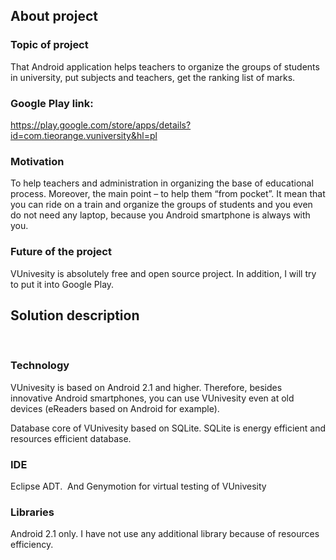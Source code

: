 ## About project

### Topic of project

That
Android application helps teachers to organize the groups of students in
university, put subjects and teachers, get the ranking list of marks.

### Google Play link:
https://play.google.com/store/apps/details?id=com.tieorange.vuniversity&hl=pl

### Motivation

To help
teachers and administration in organizing the base of educational process. Moreover,
the main point – to help them “from pocket”. It mean that you can ride on a
train and organize the groups of students and you even do not need any laptop,
because you Android smartphone is always with you. 

### Future of the project

VUnivesity
is absolutely free and open source project. In addition, I will try to put it
into Google Play.

## Solution description

 
### Technology

VUnivesity
is based on Android 2.1 and higher. Therefore, besides innovative Android
smartphones, you can use VUnivesity even at old devices (eReaders based on
Android for example).

Database
core of VUnivesity based on SQLite. SQLite is energy efficient and resources
efficient database.

### IDE

Eclipse
ADT.  And Genymotion for virtual testing
of VUnivesity

### Libraries 

Android 2.1
only. I have not use any additional library because of resources efficiency.
